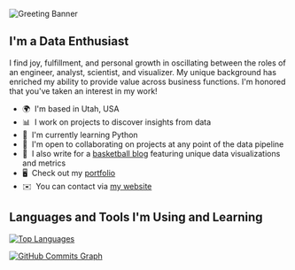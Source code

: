 ![Greeting Banner](readme-banner.png)

I'm a Data Enthusiast
-------------------------

I find joy, fulfillment, and personal growth in oscillating between the roles of an engineer, analyst, scientist, and visualizer. My unique background has enriched my ability to provide value across business functions. I'm honored that you've taken an interest in my work!

* 🌍  I'm based in Utah, USA
* 📊  I work on projects to discover insights from data
* 🧠  I'm currently learning Python
* 🤝  I'm open to collaborating on projects at any point of the data pipeline
* 🏀  I also write for a [basketball blog](http://slcdunk.com/) featuring unique data visualizations and metrics
* 🖥️  Check out my [portfolio](http://adam-bushman.com/)
* ✉️  You can contact via [my website](https://adam-bushman.com/contact.html)

## Languages and Tools I'm Using and Learning

<a href="https://github.com/adambushman" align="left"><img src="https://github-readme-stats.vercel.app/api/top-langs/?username=adambushman&langs_count=10&title_color=ffffff&text_color=ffffff&icon_color=3382ed&bg_color=474647&hide_border=true&locale=en&custom_title=Top%20%Languages" alt="Top Languages" /></a>

<a href="http://www.github.com/adambushman"><img src="https://activity-graph.herokuapp.com/graph?username=adambushman&bg_color=474647&color=ffffff&line=db504a&point=ffffff&area_color=1c1917&area=true&hide_border=true&custom_title=GitHub%20Commits%20Graph" alt="GitHub Commits Graph" /></a>

